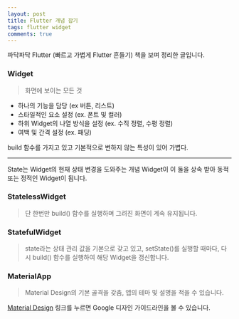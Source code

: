 ```yaml
---
layout: post
title: Flutter 개념 잡기
tags: flutter widget
comments: true
---
```


파닥파닥 Flutter (빠르고 가볍게 Flutter 흔들기) 책을 보며 정리한 글입니다.

### Widget

> 화면에 보이는 모든 것

- 하나의 기능을 담당 (ex 버튼, 리스트)
- 스타일적인 요소 설정 (ex. 폰트 및 컬러)
- 하위 Widget의 나열 방식을 설정 (ex. 수직 정렬, 수평 정렬)
- 여백 및 간격 설정 (ex. 패딩)

build 함수를 가지고 있고 기본적으로 변하지 않는 특성이 있어 가볍다.

---

State는 Widget의 현재 상태 변경을 도와주는 개념 Widget이 이 둘을 상속 받아 동적 또는 정적인 Widget이 됩니다.

### StatelessWidget

> 단 한번만 build() 함수를 실행하며 그려진 화면이 계속 유지됩니다.

### StatefulWidget

> state라는 상태 관리 값을 기본으로 갖고 있고, setState()를 실행할 때마다, 다시 build() 함수를 실행하여 해당 Widget을 갱신합니다.

### MaterialApp

> Material Design의 기본 골격을 갖춤, 앱의 테마 및 설명을 적을 수 있습니다.

[Material Design](https://material.io/design) 링크를 누르면 Google 디자인 가이드라인을 볼 수 있습니다.
